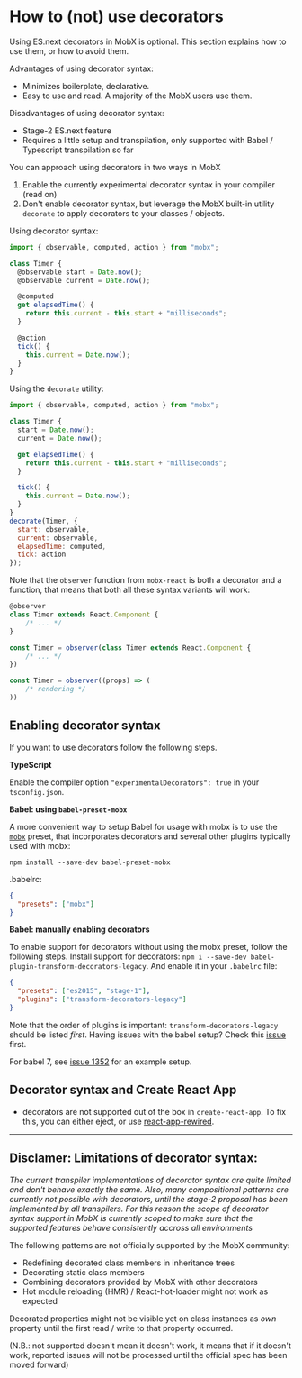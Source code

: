 # How to (not) use decorators

Using ES.next decorators in MobX is optional. This section explains how to use them, or how to avoid them.

Advantages of using decorator syntax:

* Minimizes boilerplate, declarative.
* Easy to use and read. A majority of the MobX users use them.

Disadvantages of using decorator syntax:

* Stage-2 ES.next feature
* Requires a little setup and transpilation, only supported with Babel / Typescript transpilation so far

You can approach using decorators in two ways in MobX

1.  Enable the currently experimental decorator syntax in your compiler (read on)
2.  Don't enable decorator syntax, but leverage the MobX built-in utility `decorate` to apply decorators to your classes / objects.

Using decorator syntax:

```javascript
import { observable, computed, action } from "mobx";

class Timer {
  @observable start = Date.now();
  @observable current = Date.now();

  @computed
  get elapsedTime() {
    return this.current - this.start + "milliseconds";
  }

  @action
  tick() {
    this.current = Date.now();
  }
}
```

Using the `decorate` utility:

```javascript
import { observable, computed, action } from "mobx";

class Timer {
  start = Date.now();
  current = Date.now();

  get elapsedTime() {
    return this.current - this.start + "milliseconds";
  }

  tick() {
    this.current = Date.now();
  }
}
decorate(Timer, {
  start: observable,
  current: observable,
  elapsedTime: computed,
  tick: action
});
```

Note that the `observer` function from `mobx-react` is both a decorator and a function, that means that both all these syntax variants will work:

```javascript
@observer
class Timer extends React.Component {
	/* ... */
}

const Timer = observer(class Timer extends React.Component {
	/* ... */
})

const Timer = observer((props) => (
	/* rendering */
))
```

## Enabling decorator syntax

If you want to use decorators follow the following steps.

**TypeScript**

Enable the compiler option `"experimentalDecorators": true` in your `tsconfig.json`.

**Babel: using `babel-preset-mobx`**

A more convenient way to setup Babel for usage with mobx is to use the [`mobx`](https://github.com/zwhitchcox/babel-preset-mobx) preset, that incorporates decorators and several other plugins typically used with mobx:

```
npm install --save-dev babel-preset-mobx
```

.babelrc:

```json
{
  "presets": ["mobx"]
}
```

**Babel: manually enabling decorators**

To enable support for decorators without using the mobx preset, follow the following steps.
Install support for decorators: `npm i --save-dev babel-plugin-transform-decorators-legacy`. And enable it in your `.babelrc` file:

```json
{
  "presets": ["es2015", "stage-1"],
  "plugins": ["transform-decorators-legacy"]
}
```

Note that the order of plugins is important: `transform-decorators-legacy` should be listed _first_.
Having issues with the babel setup? Check this [issue](https://github.com/mobxjs/mobx/issues/105) first.

For babel 7, see [issue 1352](https://github.com/mobxjs/mobx/issues/1352) for an example setup.

## Decorator syntax and Create React App

* decorators are not supported out of the box in `create-react-app`. To fix this, you can either eject, or use [react-app-rewired](https://github.com/timarney/react-app-rewired/tree/master/packages/react-app-rewire-mobx).

---

## Disclamer: Limitations of decorator syntax:

_The current transpiler implementations of decorator syntax are quite limited and don't behave exactly the same.
Also, many compositional patterns are currently not possible with decorators, until the stage-2 proposal has been implemented by all transpilers.
For this reason the scope of decorator syntax support in MobX is currently scoped to make sure that the supported features
behave consistently accross all environments_

The following patterns are not officially supported by the MobX community:

* Redefining decorated class members in inheritance trees
* Decorating static class members
* Combining decorators provided by MobX with other decorators
* Hot module reloading (HMR) / React-hot-loader might not work as expected

Decorated properties might not be visible yet on class instances as _own_ property until the first read / write to that property occurred.

(N.B.: not supported doesn't mean it doesn't work, it means that if it doesn't work, reported issues will not be processed until the official spec has been moved forward)
